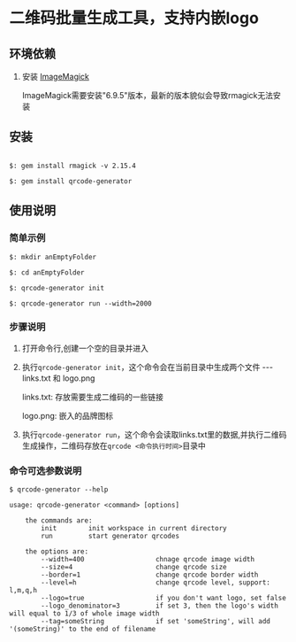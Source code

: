 # 二维码批量生成工具，支持内嵌logo

## 环境依赖

1. 安装 [ImageMagick](http://www.imagemagick.org/script/binary-releases.php)

   ImageMagick需要安装"6.9.5"版本，最新的版本貌似会导致rmagick无法安装


## 安装

```text

$: gem install rmagick -v 2.15.4

$: gem install qrcode-generator
```

## 使用说明

### 简单示例
```text
$: mkdir anEmptyFolder

$: cd anEmptyFolder

$: qrcode-generator init

$: qrcode-generator run --width=2000

```

### 步骤说明

1. 打开命令行,创建一个空的目录并进入

2. 执行`qrcode-generator init`，这个命令会在当前目录中生成两个文件 --- links.txt 和 logo.png

      links.txt: 存放需要生成二维码的一些链接

      logo.png: 嵌入的品牌图标

3. 执行`qrcode-generator run`，这个命令会读取links.txt里的数据,并执行二维码生成操作，二维码存放在`qrcode <命令执行时间>`目录中

### 命令可选参数说明
```text
$ qrcode-generator --help

usage: qrcode-generator <command> [options]

    the commands are:
        init        init workspace in current directory
        run         start generator qrcodes

    the options are:
        --width=400                  chnage qrcode image width
        --size=4                     change qrcode size
        --border=1                   change qrcode border width
        --level=h                    change qrcode level, support: l,m,q,h
        --logo=true                  if you don't want logo, set false
        --logo_denominator=3         if set 3, then the logo's width will equal to 1/3 of whole image width
        --tag=someString             if set 'someString', will add '(someString)' to the end of filename

```

